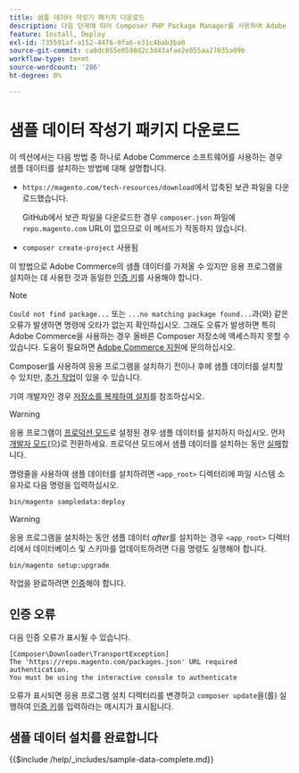 ```yaml
---
title: 샘플 데이터 작성기 패키지 다운로드
description: 다음 단계에 따라 Composer PHP Package Manager를 사용하여 Adobe Commerce 샘플 데이터를 설치합니다.
feature: Install, Deploy
exl-id: 735591af-a152-4476-9fa6-e31c4bab3ba8
source-git-commit: ca8dc855e0598d2c3d43afae2e055aa27035a09b
workflow-type: tm+mt
source-wordcount: '286'
ht-degree: 0%

---
```


# 샘플 데이터 작성기 패키지 다운로드

이 섹션에서는 다음 방법 중 하나로 Adobe Commerce 소프트웨어를 사용하는 경우 샘플 데이터를 설치하는 방법에 대해 설명합니다.

* `https://magento.com/tech-resources/download`에서 압축된 보관 파일을 다운로드했습니다.

  GitHub에서 보관 파일을 다운로드한 경우 `composer.json` 파일에 `repo.magento.com` URL이 없으므로 이 메서드가 작동하지 않습니다.

* `composer create-project` 사용됨

이 방법으로 Adobe Commerce의 샘플 데이터를 가져올 수 있지만 응용 프로그램을 설치하는 데 사용한 것과 동일한 [인증 키](../prerequisites/authentication-keys.md)를 사용해야 합니다.

>[!NOTE]
>
>`Could not find package...` 또는 `...no matching package found...`과(와) 같은 오류가 발생하면 명령에 오타가 없는지 확인하십시오. 그래도 오류가 발생하면 특히 Adobe Commerce을 사용하는 경우 올바른 Composer 저장소에 액세스하지 못할 수 있습니다. 도움이 필요하면 [Adobe Commerce 지원](https://support.magento.com/hc/en-us)에 문의하십시오.

Composer를 사용하여 응용 프로그램을 설치하기 전이나 후에 샘플 데이터를 설치할 수 있지만, [추가 작업](remove-or-update.md)이 있을 수 있습니다.

기여 개발자인 경우 [저장소를 복제하여 설치](git-repositories.md)를 참조하십시오.

>[!WARNING]
>
>응용 프로그램이 [프로덕션 모드](../../configuration/bootstrap/application-modes.md#production-mode)로 설정된 경우 샘플 데이터를 설치하지 마십시오. 먼저 [개발자 모드](../../configuration/bootstrap/application-modes.md#developer-mode)(으)로 전환하세요. 프로덕션 모드에서 샘플 데이터를 설치하는 동안 [실패](https://support.magento.com/hc/en-us/articles/360033824571#symptom-production-mode-trouble-samp-prod-)합니다.

명령줄을 사용하여 샘플 데이터를 설치하려면 `<app_root>` 디렉터리에 파일 시스템 소유자로 다음 명령을 입력하십시오.

```bash
bin/magento sampledata:deploy
```

>[!WARNING]
>
>응용 프로그램을 설치하는 동안 샘플 데이터 _after_&#x200B;를 설치하는 경우 `<app_root>` 디렉터리에서 데이터베이스 및 스키마를 업데이트하려면 다음 명령도 실행해야 합니다.

```bash
bin/magento setup:upgrade
```

작업을 완료하려면 [인증](../prerequisites/authentication-keys.md)해야 합니다.

## 인증 오류

다음 인증 오류가 표시될 수 있습니다.

```
[Composer\Downloader\TransportException]
The 'https://repo.magento.com/packages.json' URL required authentication.
You must be using the interactive console to authenticate
```

오류가 표시되면 응용 프로그램 설치 디렉터리를 변경하고 `composer update`을(를) 실행하여 [인증 키](../prerequisites/authentication-keys.md)를 입력하라는 메시지가 표시됩니다.

## 샘플 데이터 설치를 완료합니다

{{$include /help/_includes/sample-data-complete.md}}
